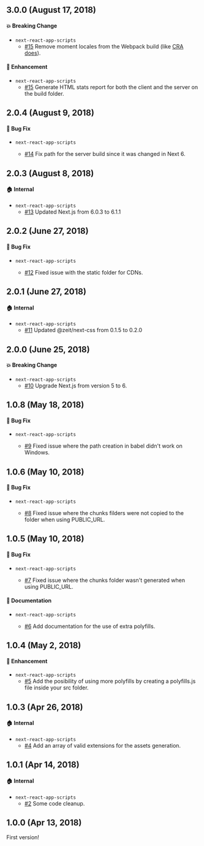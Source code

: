## 3.0.0 (August 17, 2018)

#### :boom: Breaking Change

* `next-react-app-scripts`
  * [#15](https://github.com/guestlinelabs/create-next-react-app/pull/15) Remove moment locales from the Webpack build (like [CRA does](https://github.com/facebook/create-react-app/blob/master/packages/react-scripts/template/README.md#momentjs-locales-are-missing)).

#### :nail_care: Enhancement

* `next-react-app-scripts`
  * [#15](https://github.com/guestlinelabs/create-next-react-app/pull/15) Generate HTML stats report for both the client and the server on the build folder.

## 2.0.4 (August 9, 2018)

#### :bug: Bug Fix

* `next-react-app-scripts`

  * [#14](https://github.com/guestlinelabs/create-next-react-app/pull/14) Fix path for the server build since it was changed in Next 6.

## 2.0.3 (August 8, 2018)

#### :house: Internal

* `next-react-app-scripts`
  * [#13](https://github.com/guestlinelabs/create-next-react-app/pull/13) Updated Next.js from 6.0.3 to 6.1.1

## 2.0.2 (June 27, 2018)

#### :bug: Bug Fix

* `next-react-app-scripts`

  * [#12](https://github.com/guestlinelabs/create-next-react-app/pull/12) Fixed issue with the static folder for CDNs.

## 2.0.1 (June 27, 2018)

#### :house: Internal

* `next-react-app-scripts`
  * [#11](hhttps://github.com/guestlinelabs/create-next-react-app/pull/11) Updated @zeit/next-css from 0.1.5 to 0.2.0

## 2.0.0 (June 25, 2018)

#### :boom: Breaking Change

* `next-react-app-scripts`
  * [#10](https://github.com/guestlinelabs/create-next-react-app/pull/10) Upgrade Next.js from version 5 to 6.

## 1.0.8 (May 18, 2018)

#### :bug: Bug Fix

* `next-react-app-scripts`

  * [#9](https://github.com/guestlinelabs/create-next-react-app/pull/9) Fixed issue where the path creation in babel didn't work on Windows.

## 1.0.6 (May 10, 2018)

#### :bug: Bug Fix

* `next-react-app-scripts`

  * [#8](https://github.com/guestlinelabs/create-next-react-app/pull/8) Fixed issue where the chunks filders were not copied to the folder when using PUBLIC_URL.

## 1.0.5 (May 10, 2018)

#### :bug: Bug Fix

* `next-react-app-scripts`

  * [#7](https://github.com/guestlinelabs/create-next-react-app/pull/7) Fixed issue where the chunks folder wasn't generated when using PUBLIC_URL.

#### :memo: Documentation

* `next-react-app-scripts`

  * [#6](https://github.com/guestlinelabs/create-next-react-app/pull/6) Add documentation for the use of extra polyfills.

## 1.0.4 (May 2, 2018)

#### :nail_care: Enhancement

* `next-react-app-scripts`
  * [#5](https://github.com/guestlinelabs/create-next-react-app/pull/5) Add the posibility of using more polyfills by creating a polyfills.js file inside your src folder.

## 1.0.3 (Apr 26, 2018)

#### :house: Internal

* `next-react-app-scripts`
  * [#4](hhttps://github.com/guestlinelabs/create-next-react-app/pull/4) Add an array of valid extensions for the assets generation.

## 1.0.1 (Apr 14, 2018)

#### :house: Internal

* `next-react-app-scripts`
  * [#2](hhttps://github.com/guestlinelabs/create-next-react-app/pull/2) Some code cleanup.

## 1.0.0 (Apr 13, 2018)

First version!
